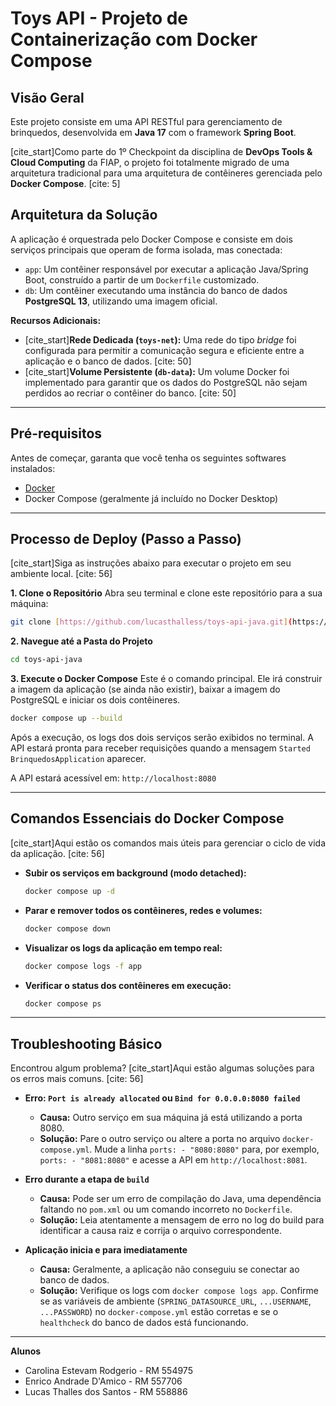 # Toys API - Projeto de Containerização com Docker Compose

## Visão Geral

Este projeto consiste em uma API RESTful para gerenciamento de brinquedos, desenvolvida em **Java 17** com o framework **Spring Boot**.

[cite_start]Como parte do 1º Checkpoint da disciplina de **DevOps Tools & Cloud Computing** da FIAP, o projeto foi totalmente migrado de uma arquitetura tradicional para uma arquitetura de contêineres gerenciada pelo **Docker Compose**. [cite: 5]

## Arquitetura da Solução

A aplicação é orquestrada pelo Docker Compose e consiste em dois serviços principais que operam de forma isolada, mas conectada:

* `app`: Um contêiner responsável por executar a aplicação Java/Spring Boot, construído a partir de um `Dockerfile` customizado.
* `db`: Um contêiner executando uma instância do banco de dados **PostgreSQL 13**, utilizando uma imagem oficial.

**Recursos Adicionais:**

* [cite_start]**Rede Dedicada (`toys-net`):** Uma rede do tipo *bridge* foi configurada para permitir a comunicação segura e eficiente entre a aplicação e o banco de dados. [cite: 50]
* [cite_start]**Volume Persistente (`db-data`):** Um volume Docker foi implementado para garantir que os dados do PostgreSQL não sejam perdidos ao recriar o contêiner do banco. [cite: 50]

---

## Pré-requisitos

Antes de começar, garanta que você tenha os seguintes softwares instalados:

* [Docker](https://www.docker.com/products/docker-desktop/)
* Docker Compose (geralmente já incluído no Docker Desktop)

---

## Processo de Deploy (Passo a Passo)

[cite_start]Siga as instruções abaixo para executar o projeto em seu ambiente local. [cite: 56]

**1. Clone o Repositório**
Abra seu terminal e clone este repositório para a sua máquina:
```bash
git clone [https://github.com/lucasthalless/toys-api-java.git](https://github.com/lucasthalless/toys-api-java.git)
```

**2. Navegue até a Pasta do Projeto**
```bash
cd toys-api-java
```

**3. Execute o Docker Compose**
Este é o comando principal. Ele irá construir a imagem da aplicação (se ainda não existir), baixar a imagem do PostgreSQL e iniciar os dois contêineres.
```bash
docker compose up --build
```

Após a execução, os logs dos dois serviços serão exibidos no terminal. A API estará pronta para receber requisições quando a mensagem `Started BrinquedosApplication` aparecer.

A API estará acessível em: `http://localhost:8080`

---

## Comandos Essenciais do Docker Compose

[cite_start]Aqui estão os comandos mais úteis para gerenciar o ciclo de vida da aplicação. [cite: 56]

* **Subir os serviços em background (modo detached):**
    ```bash
    docker compose up -d
    ```

* **Parar e remover todos os contêineres, redes e volumes:**
    ```bash
    docker compose down
    ```

* **Visualizar os logs da aplicação em tempo real:**
    ```bash
    docker compose logs -f app
    ```

* **Verificar o status dos contêineres em execução:**
    ```bash
    docker compose ps
    ```

---

## Troubleshooting Básico

Encontrou algum problema? [cite_start]Aqui estão algumas soluções para os erros mais comuns. [cite: 56]

* **Erro: `Port is already allocated` ou `Bind for 0.0.0.0:8080 failed`**
    * **Causa:** Outro serviço em sua máquina já está utilizando a porta 8080.
    * **Solução:** Pare o outro serviço ou altere a porta no arquivo `docker-compose.yml`. Mude a linha `ports: - "8080:8080"` para, por exemplo, `ports: - "8081:8080"` e acesse a API em `http://localhost:8081`.

* **Erro durante a etapa de `build`**
    * **Causa:** Pode ser um erro de compilação do Java, uma dependência faltando no `pom.xml` ou um comando incorreto no `Dockerfile`.
    * **Solução:** Leia atentamente a mensagem de erro no log do build para identificar a causa raiz e corrija o arquivo correspondente.

* **Aplicação inicia e para imediatamente**
    * **Causa:** Geralmente, a aplicação não conseguiu se conectar ao banco de dados.
    * **Solução:** Verifique os logs com `docker compose logs app`. Confirme se as variáveis de ambiente (`SPRING_DATASOURCE_URL`, `...USERNAME`, `...PASSWORD`) no `docker-compose.yml` estão corretas e se o `healthcheck` do banco de dados está funcionando.

---

**Alunos**

* Carolina Estevam Rodgerio - RM 554975
* Enrico Andrade D'Amico -  RM 557706
* Lucas Thalles dos Santos - RM 558886